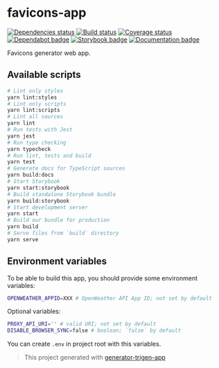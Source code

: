 # favicons-app

[![Dependencies status][deps]][deps-url]
[![Build status][build]][build-url]
[![Coverage status][coverage]][coverage-url]
[![Dependabot badge][dependabot]][dependabot-url]
[![Storybook badge][storybook]][storybook-url]
[![Documentation badge][documentation]][documentation-url]

[deps]: https://david-dm.org/TrigenSoftware/favicons-app.svg
[deps-url]: https://david-dm.org/TrigenSoftware/favicons-app

[build]: http://img.shields.io/travis/com/TrigenSoftware/favicons-app/master.svg
[build-url]: https://travis-ci.com/TrigenSoftware/favicons-app

[coverage]: https://img.shields.io/coveralls/TrigenSoftware/favicons-app.svg
[coverage-url]: https://coveralls.io/r/TrigenSoftware/favicons-app

[dependabot]: https://api.dependabot.com/badges/status?host=github&repo=TrigenSoftware/favicons-app
[dependabot-url]: https://dependabot.com/

[storybook]: https://img.shields.io/badge/Storybook-e94485.svg
[storybook-url]: https://trigensofware.github.io/favicons-app

[documentation]: https://img.shields.io/badge/API-Documentation-2b7489.svg
[documentation-url]: https://trigensofware.github.io/favicons-app/docs

Favicons generator web app.

## Available scripts

```bash
# Lint only styles
yarn lint:styles
# Lint only scripts
yarn lint:scripts
# Lint all sources
yarn lint
# Run tests with Jest
yarn jest
# Run type checking
yarn typecheck
# Run lint, tests and build
yarn test
# Generate docs for TypeScript sources
yarn build:docs
# Start Storybook
yarn start:storybook
# Build standalone Storybook bundle
yarn build:storybook
# Start development server
yarn start
# Build our bundle for production
yarn build
# Serve files from `build` directory
yarn serve
```

## Environment variables

To be able to build this app, you should provide some environment variables:

```bash
OPENWEATHER_APPID=XXX # OpenWeather API App ID; not set by default
```

Optional variables:

```bash
PROXY_API_URI='' # valid URI; not set by default
DISABLE_BROWSER_SYNC=false # boolean; `false` by default
```

You can create `.env` in project root with this variables.

> This project generated with [generator-trigen-app](https://www.npmjs.com/package/generator-trigen-app)
